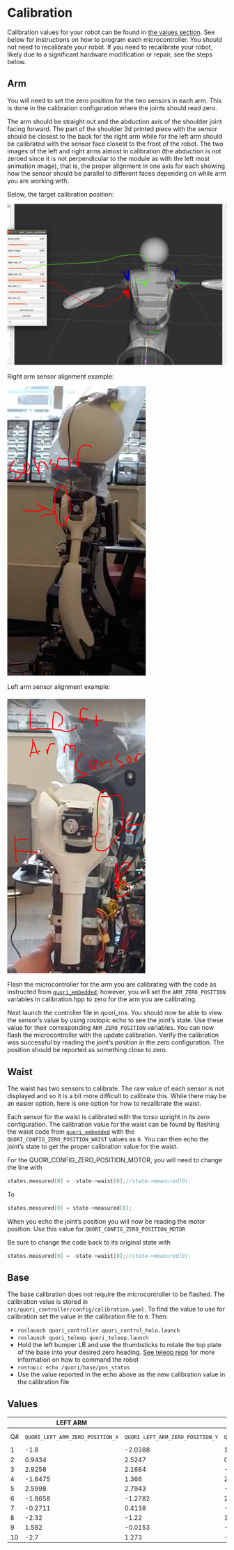 # Calibration

Calibration values for your robot can be found in [the values section](#values). See below for instructions on how to program each microcontroller. You should not need to recalibrate your robot. If you need to recalibrate your robot, likely due to a significant hardware modification or repair, see the steps below.

## Arm

You will need to set the zero position for the two sensors in each arm. This is done in the calibration configuration where the joints should read zero.

The arm should be straight out and the abduction axis of the shoulder joint facing forward. The part of the shoulder 3d printed piece with the sensor should be closest to the back for the right arm while for the left arm should be calibrated with the sensor face closest to the front of the robot. The two images of the left and right arms almost in calibration (the abduction is not zeroed since it is not perpendicular to the module as with the left most animation image), that is, the proper alignment in one axis for each showing how the sensor should be parallel to different faces depending on while arm you are working with.

Below, the target calibration position:

![Calibration position](../images/quori_arm_alignment.png)

Right arm sensor alignment example:

![Right arm sensor alignment example](../images/quori_arm_sensor.png)

Left arm sensor alignment example:

![Left arm sensor alignment example](../images/quori_arm_sensor_2.png)

Flash the microcontroller for the arm you are calibrating with the code as instructed from [`quori_embedded`](https://github.com/Quori-Robot/quori_embedded); however, you will set the `ARM_ZERO_POSITION` variables in calibration.hpp to zero for the arm you are calibrating.

Next launch the controller file in quori_ros. You should now be able to view the sensor’s value by using rostopic echo to see the joint’s state. Use these value for their corresponding `ARM_ZERO_POSITION` variables. You can now flash the microcontroller with the update calibration. Verify the calibration was successful by reading the joint’s position in the zero configuration. The position should be reported as something close to zero.

## Waist

The waist has two sensors to calibrate. The raw value of each sensor is not displayed and so it is a bit more difficult to calibrate this. While there may be an easier option, here is one option for how to recalibrate the waist.

Each sensor for the waist is calibrated with the torso upright in its zero configuration.
The calibration value for the waist can be found by flashing the waist code from [`quori_embedded`](https://github.com/Quori-Robot/quori_embedded) with the `QUORI_CONFIG_ZERO_POSITION_WAIST` values as `0`.
You can then echo the joint’s state to get the proper calibration value for the waist.

For the QUORI_CONFIG_ZERO_POSITION_MOTOR, you will need to change the line with

```cpp
states.measured[0] = -state->waist[0];//state->measured[0];
```

To

```cpp
states.measured[0] = state->measured[0];
```

When you echo the joint’s position you will now be reading the motor position. Use this value for `QUORI_CONFIG_ZERO_POSITION_MOTOR`

Be sure to change the code back to its original state with

```cpp
states.measured[0] = -state->waist[0];//state->measured[0];
```

## Base

The base calibration does not require the microcontroller to be flashed. The calibration value is stored in `src/quori_controller/config/calibration.yaml`. To find the value to use for calibration set the value in the calibration file to `0`. Then:

- `roslaunch quori_controller quori_control_holo.launch`
- `roslaunch quori_teleop quori_teleop.launch`
- Hold the left bumper LB and use the thumbsticks to rotate the top plate of the base into your desired zero heading. [See teleop repo](https://www.google.com/url?q=https://github.com/Quori-Robot/quori_ros/tree/master/src/quori_teleop&sa=D&source=editors&ust=1703158334603099&usg=AOvVaw0ti8R1g06ZxG_J2iSaMmy2) for more information on how to command the robot
- `rostopic echo /quori/base/pos_status`
- Use the value reported in the echo above as the new calibration value in the calibration file

## Values

|     | **LEFT ARM**                     |                                  | **RIGHT ARM**                     |                                   | **SPINE**                          |                                    |                                                                 |         |         |
| --- | -------------------------------- | -------------------------------- | --------------------------------- | --------------------------------- | ---------------------------------- | ---------------------------------- | --------------------------------------------------------------- | ------- | ------- |
| Q#  | `QUORI_LEFT_ARM_ZERO_POSITION_X` | `QUORI_LEFT_ARM_ZERO_POSITION_Y` | `QUORI_RIGHT_ARM_ZERO_POSITION_X` | `QUORI_RIGHT_ARM_ZERO_POSITION_Y` | `QUORI_CONFIG_ZERO_POSITION_WAIST` | `QUORI_CONFIG_ZERO_POSITION_MOTOR` | `/opt/quori/quori_controller/config/calibration` `base_offset`: | Head dx | Head dy |
| 1   | -1.8                             | -2.0388                          | 1.93                              | -5.0388                           | 0.18                               | 0.9                                |                                                                 |         |         |
| 2   | 0.9434                           | 2.5247                           | 0.5737                            | -0.7704                           | -2.007                             | 1.6457                             | 0.0944                                                          | -2.5    | -1.65   |
| 3   | 2.9258                           | 2.1684                           | -1.1363                           | -0.53                             | -0.5515                            | -0.8114                            | 0.02606                                                         | -2.65   | -1.75   |
| 4   | -1.6475                          | 1.366                            | 2.3041                            | -2.2458                           | 0.6527                             | 0.1149                             | 0.72                                                            | -3      | -1.85   |
| 5   | 2.5998                           | 2.7943                           | -1.7496                           | 0.6588                            | -2.3031                            | 0.6666                             | 0.2982                                                          | -2.5    | -1.7    |
| 6   | -1.8658                          | -1.2782                          | 2.6999                            | -3.1018                           | 1.4965                             | 2.7852                             | 0.583958                                                        | -2.75   | -1.85   |
| 7   | -0.2711                          | 0.4138                           | -0.9802                           | 2.12                              | 1.7895                             | -2.3996                            | 0.201184                                                        | -2.9    | -1.4    |
| 8   | -2.32                            | -1.22                            | 1.381                             | -2.8062                           | 2.328                              | 0.9444                             | 0.93102                                                         | -3.2    | -1.9    |
| 9   | 1.582                            | -0.0153                          | -0.6412                           | -1.0186                           | 0.6627                             | -1.3553                            | 0.289568                                                        | -2.7    | -1.8    |
| 10  | -2.7                             | 1.273                            | -2.4                              | 0.016                             | 0.405                              | -0.7193                            | 0.347                                                           | -2.7    | -1.97   |

